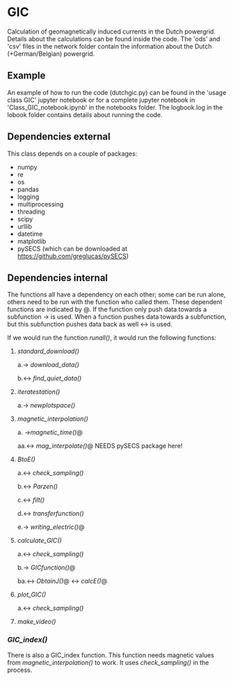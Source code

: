 # GIC
Calculation of geomagnetically induced currents in the Dutch powergrid. Details about the calculations can be found inside the code. The 'ods' and 'csv' files in the network folder contain the information about the Dutch (+German/Belgian) powergrid.

## Example
An example of how to run the code (dutchgic.py) can be found in the 'usage class GIC' jupyter notebook or for a complete jupyter notebook in 'Class_GIC_notebook.ipynb' in the notebooks folder. The logbook.log in the lobook folder contains details about running the code.

## Dependencies external
This class depends on a couple of packages:
- numpy
- re
- os
- pandas
- logging
- multiprocessing
- threading
- scipy
- urllib
- datetime
- matplotlib
- pySECS (which can be downloaded at https://github.com/greglucas/pySECS)

## Dependencies internal
The functions all have a dependency on each other; some can be run alone, others need to be run with the function who called them. These dependent functions are indicated by @. If the function only push data towards a subfunction &rarr; is used. When a function pushes data towards a subfunction, but this subfunction pushes data back as well &harr; is used.

If we would run the function *runall()*, it would run the following functions:
1. *standard_download()*

   a.&rarr; *download_data()* 
   
   b.&harr; *find_quiet_data()*
   
2. *iteratestation()*

   a.&rarr; *newplotspace()*
   
3. *magnetic_interpolation()*

   a. &rarr;*magnetic_time()*@
   
      aa.&harr; *mag_interpolate()*@ NEEDS pySECS package here!
      
4. *BtoE()*

   a.&harr; *check_sampling()*
   
   b.&harr; *Parzen()*
   
   c.&harr; *filt()*
   
   d.&harr; *transferfunction()*
   
   e.&rarr; *writing_electric()*@
   
5. *calculate_GIC()*

   a.&harr; *check_sampling()*
   
   b.&rarr; *GICfunction()*@
   
      ba.&harr; *ObtainJ()*@ &harr; *calcE()*@
         
6. *plot_GIC()*
 
   a.&harr; *check_sampling()*
    
7. *make_video()*
 

### *GIC_index()*
There is also a GIC_index function. This function needs magnetic values from *magnetic_interpolation()* to work. It uses *check_sampling()* in the process.
